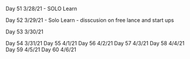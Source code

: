 Day 51
3/28/21 - SOLO Learn

Day 52
3/29/21 - Solo Learn - disscusion on free lance and start ups

Day 53
3/30/21

Day 54
3/31/21
Day 55
4/1/21
Day 56
4/2/21
Day 57
4/3/21
Day 58
4/4/21
Day 59
4/5/21
Day 60
4/6/21
